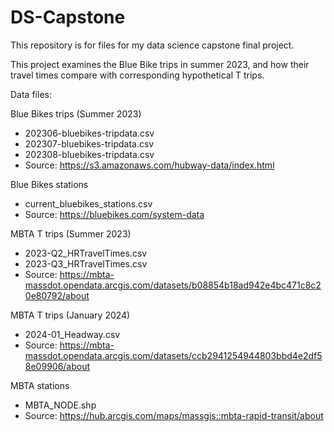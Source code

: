 # DS-Capstone
This repository is for files for my data science capstone final project.

This project examines the Blue Bike trips in summer 2023, and how their travel times compare with corresponding hypothetical T trips.

Data files:

Blue Bikes trips (Summer 2023)
- 202306-bluebikes-tripdata.csv
- 202307-bluebikes-tripdata.csv
- 202308-bluebikes-tripdata.csv
- Source: https://s3.amazonaws.com/hubway-data/index.html

Blue Bikes stations
- current_bluebikes_stations.csv
- Source: https://bluebikes.com/system-data

MBTA T trips (Summer 2023)
- 2023-Q2_HRTravelTimes.csv
- 2023-Q3_HRTravelTimes.csv
- Source: https://mbta-massdot.opendata.arcgis.com/datasets/b08854b18ad942e4bc471c8c20e80792/about

MBTA T trips (January 2024)
- 2024-01_Headway.csv
- Source: https://mbta-massdot.opendata.arcgis.com/datasets/ccb2941254944803bbd4e2df58e09906/about

MBTA stations
- MBTA_NODE.shp
- Source: https://hub.arcgis.com/maps/massgis::mbta-rapid-transit/about
